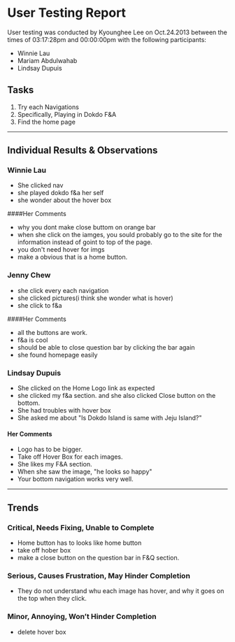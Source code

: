 # User Testing Report

User testing was conducted by Kyounghee Lee on Oct.24.2013 between the times of 03:17:28pm and 00:00:00pm with the following participants:

- Winnie Lau
- Mariam Abdulwahab
- Lindsay Dupuis

## Tasks

1. Try each Navigations
2. Specifically, Playing in Dokdo F&A
3. Find the home page

---

## Individual Results & Observations

### Winnie Lau
- She clicked nav
- she played dokdo f&a her self
- she wonder about the hover box

####Her Comments
- why you dont make close buttom on orange bar
- when she click on the iamges, you sould probably go to the site for the information instead of goint to top of the page.
- you don't need hover for imgs
- make a obvious that is a home button.


### Jenny Chew
- she click every each navigation
- she clicked pictures(i think she wonder what is hover)
- she click to f&a 

####Her Comments
- all the buttons are work.
- f&a is cool
- should be able to close question bar by clicking the bar again
- she found homepage easily


### Lindsay Dupuis
- She clicked on the Home Logo link as expected
- she clicked my f&a section. and she also clicked Close button on the bottom.
- She had troubles with hover box
- She asked me about "Is Dokdo Island is same with Jeju Island?"

#### Her Comments
- Logo has to be bigger.
- Take off Hover Box for each images.
- She likes my F&A section.
- When she saw the image, "he looks so happy"
- Your bottom navigation works very well.

---

## Trends

### Critical, Needs Fixing, Unable to Complete

- Home button has to looks like home button
- take off hober box
- make a close button on the question bar in F&Q section.


### Serious, Causes Frustration, May Hinder Completion

- They do not understand whu each image has hover, and why it goes on the top when they click.

### Minor, Annoying, Won’t Hinder Completion

- delete hover box